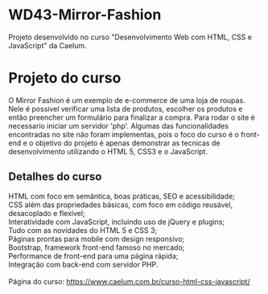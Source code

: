 # WD43-Mirror-Fashion
Projeto desenvolvido no curso "Desenvolvimento Web com HTML, CSS e JavaScript" da Caelum.
# Projeto do curso
O Mirror Fashion é um exemplo de e-commerce de uma loja de roupas. Nele é possivel verificar uma lista de produtos, escolher os produtos e então preencher um formulário para finalizar a compra.
Para rodar o site é necessario iniciar um servidor 'php'. Algumas das funcionalidades encontradas no site não foram implementas, pois o foco do curso é o front-end e o objetivo do projeto é apenas demonstrar as tecnicas de desenvolvimento utilizando o HTML 5, CSS3 e o JavaScript.


## Detalhes do curso
HTML com foco em semântica, boas práticas, SEO e acessibilidade;<br />
CSS além das propriedades básicas, com foco em código reusável, desacoplado e flexível;<br />
Interatividade com JavaScript, incluindo uso de jQuery e plugins; <br />
Tudo com as novidades do HTML 5 e CSS 3;<br />
Páginas prontas para mobile com design responsivo;<br />
Bootstrap, framework front-end famoso no mercado;<br />
Performance de front-end para uma página rápida;<br />
Integração com back-end com servidor PHP.<br />
<br />
Página do curso: https://www.caelum.com.br/curso-html-css-javascript/
